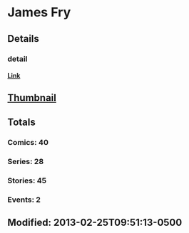 # James  Fry 
## Details
### detail
#### [Link](http://marvel.com/comics/creators/2263/james_fry?utm_campaign=apiRef&utm_source=225578a89fc76f3d20fbffda5d17a88d)
## [Thumbnail](http://i.annihil.us/u/prod/marvel/i/mg/b/40/image_not_available.jpg)
## Totals
### Comics: 40
### Series: 28
### Stories: 45
### Events: 2
## Modified: 2013-02-25T09:51:13-0500